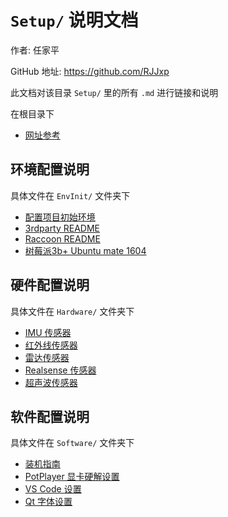 #  `Setup/` 说明文档

作者: 任家平

GitHub 地址: https://github.com/RJJxp

此文档对该目录 `Setup/` 里的所有 `.md` 进行链接和说明



在根目录下

-  [网址参考](webs_guide_note.md) 

## 环境配置说明

具体文件在 `EnvInit/` 文件夹下

- [配置项目初始环境](EnvSetup/env_init_setup.md) 
- [3rdparty README](EnvSetup/3rdparty_README.md) 
- [Raccoon README](EnvSetup/raccoon_README.md) 
- [树莓派3b+ Ubuntu mate 1604](EnvSetup/raspberry_ubuntu_setup.md) 



## 硬件配置说明

具体文件在 `Hardware/` 文件夹下

- [IMU 传感器](Hardware/imu_setup.md) 
- [红外线传感器](Hardware/infrared_setup.md) 
- [雷达传感器](Hardware/lidar_setup.md) 
- [Realsense 传感器](Hardware/realsense_setup.md)
- [超声波传感器](Hardware/ultrasound_setup.md)   



## 软件配置说明

具体文件在 `Software/` 文件夹下

-  [装机指南](Software/PC_setup.md) 
-  [PotPlayer 显卡硬解设置](Software/potplayer_setup.md) 
-  [VS Code 设置](Software/vscode_setup.md) 
-  [Qt 字体设置](Software/qt_setup.md) 